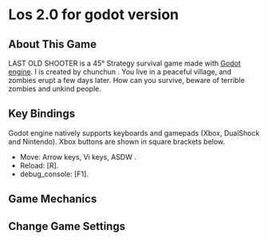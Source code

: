 # Los  2.0 for godot version

## About This Game

LAST OLD SHOOTER is a 45° Strategy survival game made with [Godot engine](https://godotengine.org). I is created by chunchun .
You live in a peaceful village, and zombies erupt a few days later. How can you survive, beware of terrible zombies and unkind people.

## Key Bindings

Godot engine natively supports keyboards and gamepads (Xbox, DualShock and Nintendo). Xbox buttons are shown in square brackets below.

* Move: Arrow keys, Vi keys, ASDW .
* Reload: [R].
* debug_console: [F1].

## Game Mechanics


## Change Game Settings


